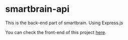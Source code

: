 # smartbrain-api
This is the back-end part of smartbrain. Using Express.js

You can check the front-end of this project [here](https://github.com/DandyDo/smartbrain).
